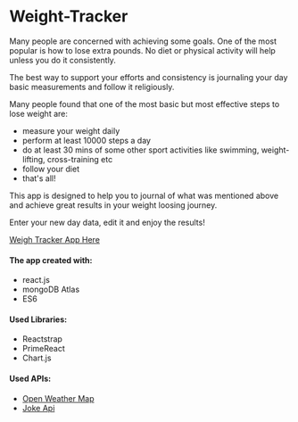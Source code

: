 # Weight-Tracker

Many people are concerned with achieving some goals. One of the most popular is how to lose extra pounds. No diet or physical activity will help unless you do it consistently.

The best way to support your efforts and consistency is journaling your day basic measurements and follow it religiously.

Many people found that one of the most basic but most effective steps to lose weight are:

- measure your weight daily
- perform at least 10000 steps a day
- do at least 30 mins of some other sport activities like swimming, weight-lifting, cross-training etc
- follow your diet
- that's all!

This app is designed to help you to journal of what was mentioned above and achieve great results in your weight loosing journey.

Enter your new day data, edit it and enjoy the results!

[Weigh Tracker App Here](https://wtraker.herokuapp.com/)

#### The app created with:

- react.js
- mongoDB Atlas
- ES6

#### Used Libraries:

- Reactstrap
- PrimeReact
- Chart.js

#### Used APIs:

- [Open Weather Map](https://openweathermap.org/api)
- [Joke Api](https://sv443.net/jokeapi)
